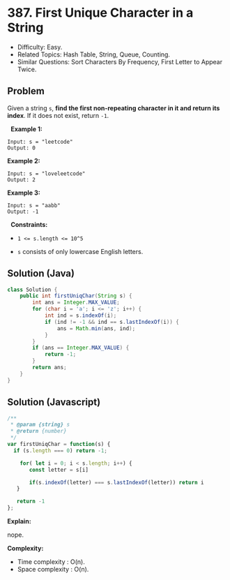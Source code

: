 # 387. First Unique Character in a String

- Difficulty: Easy.
- Related Topics: Hash Table, String, Queue, Counting.
- Similar Questions: Sort Characters By Frequency, First Letter to Appear Twice.

## Problem

Given a string ```s```, **find the first non-repeating character in it and return its index**. If it does not exist, return ```-1```.

 
**Example 1:**
```
Input: s = "leetcode"
Output: 0
```

**Example 2:**
```
Input: s = "loveleetcode"
Output: 2
```

**Example 3:**
```
Input: s = "aabb"
Output: -1
```
 
**Constraints:**


	
- ```1 <= s.length <= 10^5```
	
- ```s``` consists of only lowercase English letters.


## Solution (Java)
```java
class Solution {
    public int firstUniqChar(String s) {
        int ans = Integer.MAX_VALUE;
        for (char i = 'a'; i <= 'z'; i++) {
            int ind = s.indexOf(i);
            if (ind != -1 && ind == s.lastIndexOf(i)) {
                ans = Math.min(ans, ind);
            }
        }
        if (ans == Integer.MAX_VALUE) {
            return -1;
        }
        return ans;
    }
}
```

## Solution (Javascript)

```javascript
/**
 * @param {string} s
 * @return {number}
 */
var firstUniqChar = function(s) {
  if (s.length === 0) return -1;

    for( let i = 0; i < s.length; i++) {
       const letter = s[i]

       if(s.indexOf(letter) === s.lastIndexOf(letter)) return i
   }

   return -1
};
```

**Explain:**

nope.

**Complexity:**

* Time complexity : O(n).
* Space complexity : O(n).

